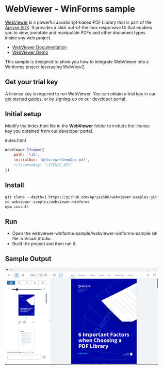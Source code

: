 # WebViewer - WinForms sample

[WebViewer](https://docs.apryse.com/web/guides/get-started) is a powerful JavaScript-based PDF Library that is part of the [Apryse SDK](https://apryse.com/). It provides a slick out-of-the-box responsive UI that enables you to view, annotate and manipulate PDFs and other document types inside any web project.

- [WebViewer Documentation](https://docs.apryse.com/web/guides/get-started)
- [WebViewer Demo](https://showcase.apryse.com/)

This sample is designed to show you how to integrate WebViewer into a Winforms project leveraging WebView2.

## Get your trial key

A license key is required to run WebViewer. You can obtain a trial key in our [get started guides](https://docs.apryse.com/web/guides/get-started), or by signing-up on our [developer portal](https://dev.apryse.com/).

## Initial setup
Modify the index.html file in the **WebViewer** folder to include the license key you obtained from our developer portal.

index.html
```js
WebViewer.Iframe({
    path: 'lib', 
    initialDoc: 'WebviewerDemoDoc.pdf',
    //licenseKey: 'LICENSE_KEY'
})
```

## Install
```
git clone --depth=1 https://github.com/ApryseSDK/webviewer-samples.git
cd webviewer-samples/webviewer-winforms
npm install
```

## Run
- Open the webviewer-winforms-sample/webviewer-winforms-sample.sln file in Visual Studio.
- Build the project and then run it.

## Sample Output
![alt text](image.png)
